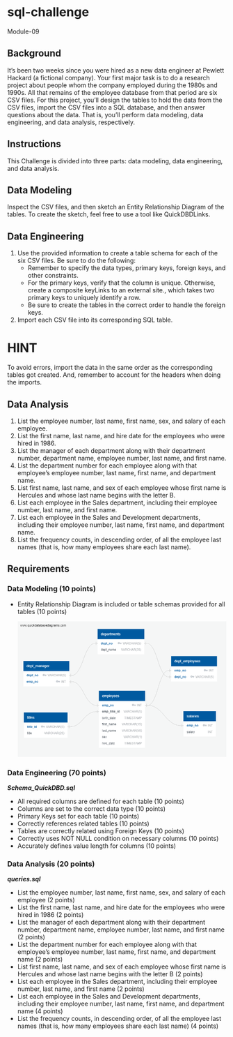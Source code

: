 # sql-challenge
Module-09

## Background
It’s been two weeks since you were hired as a new data engineer at Pewlett Hackard (a fictional company). Your first major task is to do a research project about people whom the company employed during the 1980s and 1990s. All that remains of the employee database from that period are six CSV files.
For this project, you’ll design the tables to hold the data from the CSV files, import the CSV files into a SQL database, and then answer questions about the data. That is, you’ll perform data modeling, data engineering, and data analysis, respectively.

## Instructions
This Challenge is divided into three parts: data modeling, data engineering, and data analysis.

## Data Modeling
Inspect the CSV files, and then sketch an Entity Relationship Diagram of the tables. To create the sketch, feel free to use a tool like QuickDBDLinks.

## Data Engineering
  1. Use the provided information to create a table schema for each of the six CSV files. Be sure to do the following:
     - Remember to specify the data types, primary keys, foreign keys, and other constraints.
     - For the primary keys, verify that the column is unique. Otherwise, create a composite keyLinks to an external site., which takes two primary keys to uniquely identify a row.
     - Be sure to create the tables in the correct order to handle the foreign keys.
  2. Import each CSV file into its corresponding SQL table.

# HINT
To avoid errors, import the data in the same order as the corresponding tables got created. And, remember to account for the headers when doing the imports.

## Data Analysis
1. List the employee number, last name, first name, sex, and salary of each employee.
2. List the first name, last name, and hire date for the employees who were hired in 1986.
3. List the manager of each department along with their department number, department name, employee number, last name, and first name.
4. List the department number for each employee along with that employee’s employee number, last name, first name, and department name.
5. List first name, last name, and sex of each employee whose first name is Hercules and whose last name begins with the letter B.
6. List each employee in the Sales department, including their employee number, last name, and first name.
7. List each employee in the Sales and Development departments, including their employee number, last name, first name, and department name.
8. List the frequency counts, in descending order, of all the employee last names (that is, how many employees share each last name).

## Requirements
### Data Modeling (10 points)
  - Entity Relationship Diagram is included or table schemas provided for all tables (10 points)

    ![EAD](https://github.com/michelesanctis/sql-challenge/blob/main/Images/EAD_sql_challenge.png?raw=true)
    
### Data Engineering (70 points)

***Schema_QuickDBD.sql***
    
  - All required columns are defined for each table (10 points)
  - Columns are set to the correct data type (10 points)
  - Primary Keys set for each table (10 points)
  - Correctly references related tables (10 points)
  - Tables are correctly related using Foreign Keys (10 points)
  - Correctly uses NOT NULL condition on necessary columns (10 points)
  - Accurately defines value length for columns (10 points)

    
### Data Analysis (20 points)

***queries.sql***
  
  - List the employee number, last name, first name, sex, and salary of each employee (2 points)
  - List the first name, last name, and hire date for the employees who were hired in 1986 (2 points)
  - List the manager of each department along with their department number, department name, employee number, last name, and first name (2 points)
  - List the department number for each employee along with that employee’s employee number, last name, first name, and department name (2 points)
  - List first name, last name, and sex of each employee whose first name is Hercules and whose last name begins with the letter B (2 points)
  - List each employee in the Sales department, including their employee number, last name, and first name (2 points)
  - List each employee in the Sales and Development departments, including their employee number, last name, first name, and department name (4 points)
  - List the frequency counts, in descending order, of all the employee last names (that is, how many employees share each last name) (4 points)
